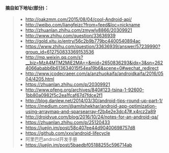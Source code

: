 #### 摘自如下地址(部分)：
>* http://oakzmm.com/2015/08/04/cool-Android-api/
>* http://weibo.com/liangfeizc?from=feed&loc=nickname
>* http://zhuanlan.zhihu.com/zmywly8866/20309921
>* http://www.zhihu.com/question/33636939
>* http://gold.xitu.io/entry/56c2b9b779bc4400540894ac
>* https://www.zhihu.com/question/33636939/answer/57239990?group_id=612750833369153536
>* http://mp.weixin.qq.com/s?__biz=MzA4MTM2MjE2MA==&mid=2650836293&idx=3&sn=2624066ababb6b613634015f54ea19b6&scene=0#wechat_redirect
>* http://www.jcodecraeer.com/a/anzhuokaifa/androidkaifa/2016/0504/4205.html
>* https://zhuanlan.zhihu.com/p/20309921
>* http://www.pfeng.org/archives/840#123-tsina-1-92600-1bb80a0982f5c2ea1fcaf67d7fdce2f1
>* http://blog.danlew.net/2014/03/30/android-tips-round-up-part-1/
>* https://medium.com/@amitshekhar/android-app-optimization-using-arraymap-and-sparsearray-f2b4e2e3dc47#.x4rcz2a89
>* http://droidyue.com/blog/2016/10/24/notes-for-an-android-qa/
>* https://zhuanlan.zhihu.com/p/25120433
>* https://juejin.im/post/58c407ee44d90400698757d8
>* https://github.com/xxv/android-lifecycle
>* 阿里巴巴android开发手册
>* https://juejin.im/post/5baedbf05188255c596714ab
